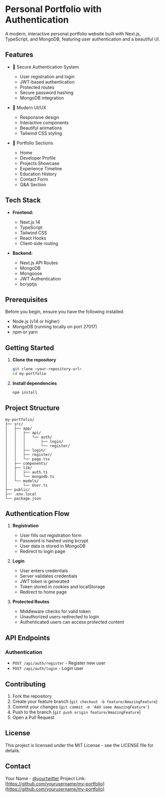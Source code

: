 # Personal Portfolio with Authentication

A modern, interactive personal portfolio website built with Next.js, TypeScript, and MongoDB, featuring user authentication and a beautiful UI.

## Features

- 🔐 Secure Authentication System
  - User registration and login
  - JWT-based authentication
  - Protected routes
  - Secure password hashing
  - MongoDB integration

- 🎨 Modern UI/UX
  - Responsive design
  - Interactive components
  - Beautiful animations
  - Tailwind CSS styling

- 📱 Portfolio Sections
  - Home
  - Developer Profile
  - Projects Showcase
  - Experience Timeline
  - Education History
  - Contact Form
  - Q&A Section

## Tech Stack

- **Frontend:**
  - Next.js 14
  - TypeScript
  - Tailwind CSS
  - React Hooks
  - Client-side routing

- **Backend:**
  - Next.js API Routes
  - MongoDB
  - Mongoose
  - JWT Authentication
  - bcryptjs

## Prerequisites

Before you begin, ensure you have the following installed:
- Node.js (v14 or higher)
- MongoDB (running locally on port 27017)
- npm or yarn

## Getting Started

1. **Clone the repository**
   ```bash
   git clone <your-repository-url>
   cd my-portfolio
   ```

2. **Install dependencies**
   ```bash
   npm install
   ```




## Project Structure

```
my-portfolio/
├── src/
│   ├── app/
│   │   ├── api/
│   │   │   └── auth/
│   │   │       ├── login/
│   │   │       └── register/
│   │   ├── login/
│   │   ├── register/
│   │   └── page.tsx
│   ├── components/
│   ├── lib/
│   │   ├── auth.ts
│   │   └── mongodb.ts
│   └── models/
│       └── User.ts
├── public/
├── .env.local
└── package.json
```

## Authentication Flow

1. **Registration**
   - User fills out registration form
   - Password is hashed using bcrypt
   - User data is stored in MongoDB
   - Redirect to login page

2. **Login**
   - User enters credentials
   - Server validates credentials
   - JWT token is generated
   - Token stored in cookies and localStorage
   - Redirect to home page

3. **Protected Routes**
   - Middleware checks for valid token
   - Unauthorized users redirected to login
   - Authenticated users can access protected content

## API Endpoints

### Authentication
- `POST /api/auth/register` - Register new user
- `POST /api/auth/login` - Login user

## Contributing

1. Fork the repository
2. Create your feature branch (`git checkout -b feature/AmazingFeature`)
3. Commit your changes (`git commit -m 'Add some AmazingFeature'`)
4. Push to the branch (`git push origin feature/AmazingFeature`)
5. Open a Pull Request

## License

This project is licensed under the MIT License - see the LICENSE file for details.

## Contact

Your Name - [@yourtwitter](https://twitter.com/yourtwitter)
Project Link: [https://github.com/yourusername/my-portfolio](https://github.com/yourusername/my-portfolio)
